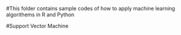 #This folder contains sample codes of how to apply machine learning algorithems in R and Python


#Support Vector Machine
